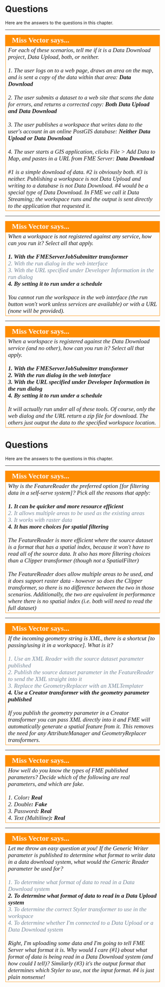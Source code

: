 # Questions #

Here are the answers to the questions in this chapter.

---

<!--Person X Says Section-->

<table style="border-spacing: 0px">
<tr>
<td style="vertical-align:middle;background-color:darkorange;border: 2px solid darkorange">
<i class="fa fa-quote-left fa-lg fa-pull-left fa-fw" style="color:white;padding-right: 12px;vertical-align:text-top"></i>
<span style="color:white;font-size:x-large;font-weight: bold;font-family:serif">Miss Vector says...</span>
</td>
</tr>

<tr>
<td style="border: 1px solid darkorange">
<span style="font-family:serif; font-style:italic; font-size:larger">
For each of these scenarios, tell me if it is a Data Download project, Data Upload, both, or neither.
<br><br>1. The user logs on to a web page, draws an area on the map, and is sent a copy of the data within that area: <span style="font-weight:bold">Data Download</span>
<br><br>2. The user submits a dataset to a web site that scans the data for errors, and returns a corrected copy: <span style="font-weight:bold">Both Data Upload and Data Download</span>
<br><br>3. The user publishes a workspace that writes data to the user's account in an online PostGIS database: <span style="font-weight:bold">Neither Data Upload or Data Download</span>
<br><br>4. The user starts a GIS application, clicks File > Add Data to Map, and pastes in a URL from FME Server: <span style="font-weight:bold">Data Download</span>
<br><br>#1 is a simple download of data. #2 is obviously both. #3 is neither. Publishing a workspace is not Data Upload and writing to a database is not Data Download. #4 would be a special type of Data Download. In FME we call it Data Streaming; the workspace runs and the output is sent directly to the application that requested it.
</td>
</tr>
</table>

---

<!--Person X Says Section-->

<table style="border-spacing: 0px">
<tr>
<td style="vertical-align:middle;background-color:darkorange;border: 2px solid darkorange">
<i class="fa fa-quote-left fa-lg fa-pull-left fa-fw" style="color:white;padding-right: 12px;vertical-align:text-top"></i>
<span style="color:white;font-size:x-large;font-weight: bold;font-family:serif">Miss Vector says...</span>
</td>
</tr>

<tr>
<td style="border: 1px solid darkorange">
<span style="font-family:serif; font-style:italic; font-size:larger">
When a workspace is not registered against any service, how can you run it? Select all that apply.
<br><br><span style="font-weight:bold">1. With the FMEServerJobSubmitter transformer</span>
<br><span style="color:lightslategrey">2. With the run dialog in the web interface</span>
<br><span style="color:lightslategrey">3. With the URL specified under Developer Information in the run dialog</span>
<br><span style="font-weight:bold">4. By setting it to run under a schedule</span>
<br><br>You cannot run the workspace in the web interface (the run button won't work unless services are available) or with a URL (none will be provided).
</td>
</tr>
</table>

---

<!--Person X Says Section-->

<table style="border-spacing: 0px">
<tr>
<td style="vertical-align:middle;background-color:darkorange;border: 2px solid darkorange">
<i class="fa fa-quote-left fa-lg fa-pull-left fa-fw" style="color:white;padding-right: 12px;vertical-align:text-top"></i>
<span style="color:white;font-size:x-large;font-weight: bold;font-family:serif">Miss Vector says...</span>
</td>
</tr>

<tr>
<td style="border: 1px solid darkorange">
<span style="font-family:serif; font-style:italic; font-size:larger">
When a workspace is registered against the Data Download service (and no other), how can you run it? Select all that apply.
<br><br><span style="font-weight:bold">1. With the FMEServerJobSubmitter transformer</span>
<br><span style="font-weight:bold">2. With the run dialog in the web interface</span>
<br><span style="font-weight:bold">3. With the URL specified under Developer Information in the run dialog</span>
<br><span style="font-weight:bold">4. By setting it to run under a schedule</span>
<br><br>It will actually run under all of these tools. Of course, only the web dialog and the URL return a zip file for download. The others just output the data to the specified workspace location.
</td>
</tr>
</table>





# Questions #

Here are the answers to the questions in this chapter.

---

<!--Person X Says Section-->

<table style="border-spacing: 0px">
<tr>
<td style="vertical-align:middle;background-color:darkorange;border: 2px solid darkorange">
<i class="fa fa-quote-left fa-lg fa-pull-left fa-fw" style="color:white;padding-right: 12px;vertical-align:text-top"></i>
<span style="color:white;font-size:x-large;font-weight: bold;font-family:serif">Miss Vector says...</span>
</td>
</tr>

<tr>
<td style="border: 1px solid darkorange">
<span style="font-family:serif; font-style:italic; font-size:larger">
Why is the FeatureReader the preferred option [for filtering data in a self-serve system]? Pick all the reasons that apply:
<br><br><span style="font-weight:bold">1. It can be quicker and more resource efficient</span>
<br><span style="color:lightslategrey">2. It allows multiple areas to be used as the existing areas</span>
<br><span style="color:lightslategrey">3. It works with raster data</span>
<br><span style="font-weight:bold">4. It has more choices for spatial filtering</span>
<br><br>The FeatureReader is more efficient where the source dataset is a format that has a spatial index, because it won't have to read all of the source data. It also has more filtering choices than a Clipper transformer (though not a SpatialFilter)
<br><br>The FeatureReader does allow multiple areas to be used, and it does support raster data - however so does the Clipper transformer, so there is no difference between the two in those scenarios. Additionally, the two are equivalent in performance where there is no spatial index (i.e. both will need to read the full dataset)
</td>
</tr>
</table>

---

<!--Person X Says Section-->

<table style="border-spacing: 0px">
<tr>
<td style="vertical-align:middle;background-color:darkorange;border: 2px solid darkorange">
<i class="fa fa-quote-left fa-lg fa-pull-left fa-fw" style="color:white;padding-right: 12px;vertical-align:text-top"></i>
<span style="color:white;font-size:x-large;font-weight: bold;font-family:serif">Miss Vector says...</span>
</td>
</tr>

<tr>
<td style="border: 1px solid darkorange">
<span style="font-family:serif; font-style:italic; font-size:larger">
If the incoming geometry string is XML, there is a shortcut [to passing/using it in a workspace]. What is it?
<br><br><span style="color:lightslategrey">1. Use an XML Reader with the source dataset parameter published</span>
<br><span style="color:lightslategrey">2. Publish the source dataset parameter in the FeatureReader to send the XML straight into it</span>
<br><span style="color:lightslategrey">3. Replace the GeometryReplacer with an XMLTemplater</span>
<br><span style="font-weight:bold">4. Use a Creator transformer with the geometry parameter published</span>
<br><br>If you publish the geometry parameter in a Creator transformer you can pass XML directly into it and FME will automatically generate a spatial feature from it. This removes the need for any AttributeManager and GeometryReplacer transformers.
</td>
</tr>
</table>


---

<!--Person X Says Section-->

<table style="border-spacing: 0px">
<tr>
<td style="vertical-align:middle;background-color:darkorange;border: 2px solid darkorange">
<i class="fa fa-quote-left fa-lg fa-pull-left fa-fw" style="color:white;padding-right: 12px;vertical-align:text-top"></i>
<span style="color:white;font-size:x-large;font-weight: bold;font-family:serif">Miss Vector says...</span>
</td>
</tr>

<tr>
<td style="border: 1px solid darkorange">
<span style="font-family:serif; font-style:italic; font-size:larger">
How well do you know the types of FME published parameters? Decide which of the following are real parameters, and which are fake.
<br><br>1. Color<span style="font-weight:bold">: Real</span>
<br>2. Double<span style="font-weight:bold">: Fake</span>
<br>3. Password<span style="font-weight:bold">: Real</span>
<br>4. Text (Multiline)<span style="font-weight:bold">: Real</span>
</td>
</tr>
</table>

---

<!--Person X Says Section-->

<table style="border-spacing: 0px">
<tr>
<td style="vertical-align:middle;background-color:darkorange;border: 2px solid darkorange">
<i class="fa fa-quote-left fa-lg fa-pull-left fa-fw" style="color:white;padding-right: 12px;vertical-align:text-top"></i>
<span style="color:white;font-size:x-large;font-weight: bold;font-family:serif">Miss Vector says...</span>
</td>
</tr>

<tr>
<td style="border: 1px solid darkorange">
<span style="font-family:serif; font-style:italic; font-size:larger">
Let me throw an easy question at you! If the Generic Writer parameter is published to determine what format to write data in a data download system, what would the Generic Reader parameter be used for?
<br><br><span style="color:lightslategrey">1. To determine what format of data to read in a Data Download system</span>
<br><span style="font-weight:bold">2. To determine what format of data to read in a Data Upload system</span>
<br><span style="color:lightslategrey">3. To determine the correct Styler transformer to use in the workspace</span>
<br><span style="color:lightslategrey">4. To determine whether I'm connected to a Data Upload or a Data Download system</span>
<br><br>Right, I'm uploading some data and I'm going to tell FME Server what format it is. Why would I care (#1) about what format of data is being read in a Data Download system (and how could I tell)? Similarly (#3) it's the output format that determines which Styler to use, not the input format. #4 is just plain nonsense!
</td>
</tr>
</table>

